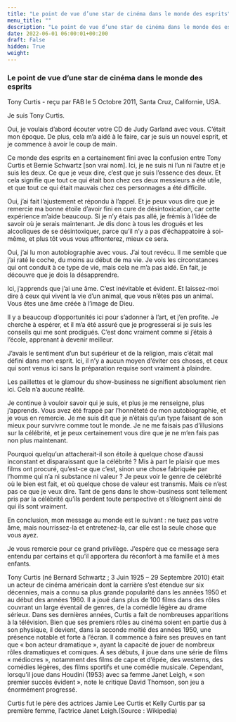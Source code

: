 ```yaml
---
title: "Le point de vue d’une star de cinéma dans le monde des esprits"
menu_title: ""
description: "Le point de vue d’une star de cinéma dans le monde des esprits"
date: 2022-06-01 06:00:01+00:200
draft: False
hidden: True
weight:
---
```

### Le point de vue d’une star de cinéma dans le monde des esprits

Tony Curtis - reçu par FAB le 5 Octobre 2011, Santa Cruz, Californie, USA.

Je suis Tony Curtis.

Oui, je voulais d’abord écouter votre CD de Judy Garland avec vous. C’était mon époque. De plus, cela m’a aidé à le faire, car je suis un nouvel esprit, et je commence à avoir le coup de main.

Ce monde des esprits en a certainement fini avec la confusion entre Tony Curtis et Bernie Schwartz [son vrai nom]. Ici, je ne suis ni l’un ni l’autre et je suis les deux. Ce que je veux dire, c’est que je suis l’essence des deux. Et cela signifie que tout ce qui était bon chez ces deux messieurs a été utile, et que tout ce qui était mauvais chez ces personnages a été difficile.

Oui, j’ai fait l’ajustement et répondu à l’appel. Et je peux vous dire que je remercie ma bonne étoile d’avoir fini en cure de désintoxication, car cette expérience m’aide beaucoup. Si je n’y étais pas allé, je frémis à l’idée de savoir où je serais maintenant. Je dis donc à tous les drogués et les alcooliques de se désintoxiquer, parce qu’il n’y a pas d’échappatoire à soi-même, et plus tôt vous vous affronterez, mieux ce sera.

Oui, j’ai lu mon autobiographie avec vous. J’ai tout revécu. Il me semble que j’ai raté le coche, du moins au début de ma vie. Je vois les circonstances qui ont conduit à ce type de vie, mais cela ne m’a pas aidé. En fait, je découvre que je dois la désapprendre.

Ici, j’apprends que j’ai une âme. C’est inévitable et évident. Et laissez-moi dire à ceux qui vivent la vie d’un animal, que vous n’êtes pas un animal. Vous êtes une âme créée à l’image de Dieu.

Il y a beaucoup d’opportunités ici pour s’adonner à l’art, et j’en profite. Je cherche à espérer, et il m’a été assuré que je progresserai si je suis les conseils qui me sont prodigués. C’est donc vraiment comme si j’étais à l’école, apprenant à devenir meilleur.

J’avais le sentiment d’un but supérieur et de la religion, mais c’était mal défini dans mon esprit. Ici, il n’y a aucun moyen d’éviter ces choses, et ceux qui sont venus ici sans la préparation requise sont vraiment à plaindre.

Les paillettes et le glamour du show-business ne signifient absolument rien ici. Cela n’a aucune réalité.

Je continue à vouloir savoir qui je suis, et plus je me renseigne, plus j’apprends. Vous avez été frappé par l’honnêteté de mon autobiographie, et je vous en remercie. Je me suis dit que je n’étais qu’un type faisant de son mieux pour survivre comme tout le monde. Je ne me faisais pas d’illusions sur la célébrité, et je peux certainement vous dire que je ne m’en fais pas non plus maintenant.

Pourquoi quelqu’un attacherait-il son étoile à quelque chose d’aussi inconstant et disparaissant que la célébrité ? Mis à part le plaisir que mes films ont procuré, qu’est-ce que c’est, sinon une chose fabriquée par l’homme qui n’a ni substance ni valeur ? Je peux voir le genre de célébrité où le bien est fait, et où quelque chose de valeur est transmis. Mais ce n’est pas ce que je veux dire. Tant de gens dans le show-business sont tellement pris par la célébrité qu’ils perdent toute perspective et s’éloignent ainsi de qui ils sont vraiment.

En conclusion, mon message au monde est le suivant : ne tuez pas votre âme, mais nourrissez-la et entretenez-la, car elle est la seule chose que vous ayez.

Je vous remercie pour ce grand privilège. J’espère que ce message sera entendu par certains et qu’il apportera du réconfort à ma famille et à mes enfants.

Tony Curtis (né Bernard Schwartz ; 3 Juin 1925 – 29 Septembre 2010) était un acteur de cinéma américain dont la carrière s’est étendue sur six décennies, mais a connu sa plus grande popularité dans les années 1950 et au début des années 1960. Il a joué dans plus de 100 films dans des rôles couvrant un large éventail de genres, de la comédie légère au drame sérieux. Dans ses dernières années, Curtis a fait de nombreuses apparitions à la télévision.
Bien que ses premiers rôles au cinéma soient en partie dus à son physique, il devient, dans la seconde moitié des années 1950, une présence notable et forte à l’écran. Il commence à faire ses preuves en tant que « bon acteur dramatique », ayant la capacité de jouer de nombreux rôles dramatiques et comiques. À ses débuts, il joue dans une série de films « médiocres », notamment des films de cape et d’épée, des westerns, des comédies légères, des films sportifs et une comédie musicale. Cependant, lorsqu’il joue dans Houdini (1953) avec sa femme Janet Leigh, « son premier succès évident », note le critique David Thomson, son jeu a énormément progressé.

Curtis fut le père des actrices Jamie Lee Curtis et Kelly Curtis par sa première femme, l’actrice Janet Leigh.(Source : Wikipedia)

